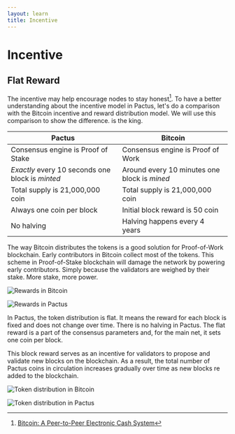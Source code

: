 ```yaml
---
layout: learn
title: Incentive
---
```


# Incentive

## Flat Reward

The incentive may help encourage nodes to stay honest[^first]. To have a better understanding about
the incentive model in Pactus, let's do a comparison with the Bitcoin incentive and reward
distribution model. We will use this comparison to show the difference. is the king.

| Pactus                                           | Bitcoin                                      |
| ------------------------------------------------ | -------------------------------------------- |
| Consensus engine is Proof of Stake               | Consensus engine is Proof of Work            |
| _Exactly_ every 10 seconds one block is _minted_ | Around every 10 minutes one block is _mined_ |
| Total supply is 21,000,000 coin                  | Total supply is 21,000,000 coin              |
| Always one coin per block                        | Initial block reward is 50 coin              |
| No halving                                       | Halving happens every 4 years                |

The way Bitcoin distributes the tokens is a good solution for Proof-of-Work blockchain. Early
contributors in Bitcoin collect most of the tokens. This scheme in Proof-of-Stake blockchain will
damage the network by powering early contributors. Simply because the validators are weighed by
their stake. More stake, more power.

![Rewards in Bitcoin](/assets/images/bitcoin_reward.png)

![Rewards in Pactus](/assets/images/pactus_reward.png)

In Pactus, the token distribution is flat. It means the reward for each block is fixed and does not
change over time. There is no halving in Pactus. The flat reward is a part of the consensus parameters
and, for the main net, it sets one coin per block.

This block reward serves as an incentive for validators to propose and validate new blocks on the blockchain.
As a result, the total number of Pactus coins in circulation increases gradually over time as new blocks
re added to the blockchain.

![Token distribution in Bitcoin](/assets/images/bitcoin_token_distribution.png)

![Token distribution in Pactus](/assets/images/pactus_token_distribution.png)

[^first]: [Bitcoin: A Peer-to-Peer Electronic Cash System](https://bitcoin.org/bitcoin.pdf)
